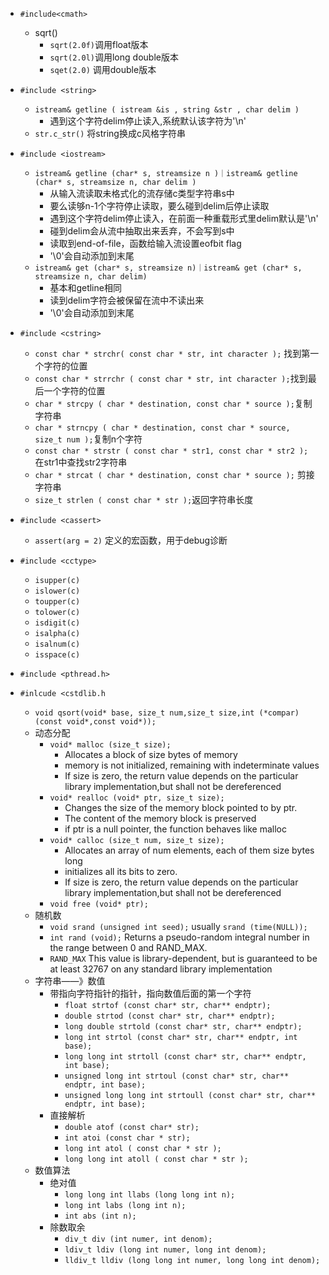 * `#include<cmath>`
    * sqrt()
        * `sqrt(2.0f)`调用float版本
        * `sqrt(2.0l)`调用long double版本
        * `sqet(2.0)` 调用double版本


* `#include <string>`
    * `istream& getline ( istream &is , string &str , char delim )`
        * 遇到这个字符delim停止读入,系统默认该字符为'\n'
    * `str.c_str()` 将string换成c风格字符串

* `#include <iostream>`
    * `istream& getline (char* s, streamsize n )｜istream& getline (char* s, streamsize n, char delim )`  
        * 从输入流读取未格式化的流存储c类型字符串s中
        * 要么读够n-1个字符停止读取，要么碰到delim后停止读取
        * 遇到这个字符delim停止读入，在前面一种重载形式里delim默认是'\n'
        * 碰到delim会从流中抽取出来丢弃，不会写到s中
        * 读取到end-of-file，函数给输入流设置eofbit flag
        * '\0'会自动添加到末尾
    * `istream& get (char* s, streamsize n)｜istream& get (char* s, streamsize n, char delim)` 
        * 基本和getline相同
        * 读到delim字符会被保留在流中不读出来
        * '\0'会自动添加到末尾

*  `#include <cstring>`
    * `const char * strchr( const char * str, int character );` 找到第一个字符的位置
    * `const char * strrchr ( const char * str, int character );`找到最后一个字符的位置
    * `char * strcpy ( char * destination, const char * source );`复制字符串
    * `char * strncpy ( char * destination, const char * source, size_t num );`复制n个字符
    * `const char * strstr ( const char * str1, const char * str2 ); ` 在str1中查找str2字符串
    * `char * strcat ( char * destination, const char * source );` 剪接字符串
    * `size_t strlen ( const char * str );`返回字符串长度
    

* `#include <cassert>`
    * `assert(arg = 2)` 定义的宏函数，用于debug诊断

* `#include <cctype>`
    * `isupper(c)`
    * `islower(c)`
    * `toupper(c)`
    * `tolower(c)`
    * `isdigit(c)`
    * `isalpha(c)`
    * `isalnum(c)`
    * `isspace(c)`


* `#include <pthread.h>`

* `#inlcude <cstdlib.h`
    * `void qsort(void* base, size_t num,size_t size,int (*compar)(const void*,const void*));`
    * 动态分配
        * `void* malloc (size_t size);`
            * Allocates a block of size bytes of memory
            * memory is not initialized, remaining with indeterminate values
            * If size is zero, the return value depends on the particular library implementation,but shall not be dereferenced
        * `void* realloc (void* ptr, size_t size);`
            * Changes the size of the memory block pointed to by ptr.
            * The content of the memory block is preserved 
            * if ptr is a null pointer, the function behaves like malloc
        * `void* calloc (size_t num, size_t size);`
            * Allocates an array of num elements, each of them size bytes long
            * initializes all its bits to zero.
            * If size is zero, the return value depends on the particular library implementation,but shall not be dereferenced
        * `void free (void* ptr);`
    * 随机数
        * `void srand (unsigned int seed);` usually `srand (time(NULL));`
        * `int rand (void);`
        Returns a pseudo-random integral number in the range between 0 and RAND_MAX.
        * `RAND_MAX`
        This value is library-dependent, but is guaranteed to be at least 32767 on any standard library implementation
    * 字符串——》数值
        * 带指向字符指针的指针，指向数值后面的第一个字符
            * `float strtof (const char* str, char** endptr);`
            * `double strtod (const char* str, char** endptr);`
            * `long double strtold (const char* str, char** endptr);`
            * `long int strtol (const char* str, char** endptr, int base);`
            * `long long int strtoll (const char* str, char** endptr, int base);`
            * `unsigned long int strtoul (const char* str, char** endptr, int base);`
            * `unsigned long long int strtoull (const char* str, char** endptr, int base);`
        * 直接解析
            * `double atof (const char* str);`
            * `int atoi (const char * str);`
            * `long int atol ( const char * str );`
            * `long long int atoll ( const char * str );`
    * 数值算法
        * 绝对值
            * `long long int llabs (long long int n);`
            * `long int labs (long int n);`
            * `int abs (int n);`
        * 除数取余
            * `div_t div (int numer, int denom);`
            * `ldiv_t ldiv (long int numer, long int denom);`
            * `lldiv_t lldiv (long long int numer, long long int denom);`